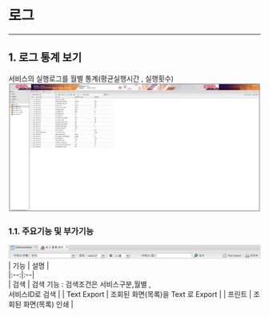 # 로그

---

## 1. 로그 통계 보기
서비스의 실행로그를 월별 통계(평균실행시간 , 실행횟수)
<img src = "./images/04-log-tools-02.PNG" width = "1000px"> </img>

### 1.1. 주요기능 및 부가기능
<img src = "./images/04-01-log-tools-01-2.png" width = "600px"> </img>
| 기능 | 설명 |  
|:--:|:--|  
| 검색  | 검색 기능 :  검색조건은 서비스구분,월별 ,<br/> 서비스ID로 검색 |
| Text Export  | 조회된 화면(목록)을 Text 로 Export |
| 프린트  | 조회된 화면(목록) 인쇄 |